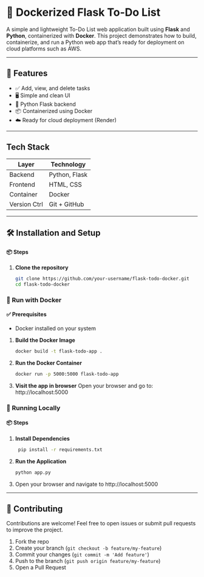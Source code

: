 # 📝 Dockerized Flask To-Do List

A simple and lightweight To-Do List web application built using **Flask** and **Python**, containerized with **Docker**. This project demonstrates how to build, containerize, and run a Python web app that’s ready for deployment on cloud platforms such as AWS.

---

## 🚀 Features

- ✅ Add, view, and delete tasks
- 🖥️ Simple and clean UI
- 🧪 Python Flask backend
- 📦 Containerized using Docker
- ☁️ Ready for cloud deployment (Render)

----

## Tech Stack

| Layer        | Technology        |
|--------------|-------------------|
| Backend      | Python, Flask     |
| Frontend     | HTML, CSS         |
| Container    | Docker            |
| Version Ctrl | Git + GitHub      |

-----

## 🛠️ Installation and Setup
 #### 📦 Steps

1. **Clone the repository**
   ```bash
   git clone https://github.com/your-username/flask-todo-docker.git
   cd flask-todo-docker

### 🔹  Run with Docker 

#### ✅ Prerequisites
- Docker installed on your system

1. **Build the Docker Image**
     ```bash
     docker build -t flask-todo-app .

2. **Run the Docker Container**
   ```bash
   docker run -p 5000:5000 flask-todo-app

3. **Visit the app in browser**
   Open your browser and go to: http://localhost:5000


### 🔹  Running Locally 

#### 📦 Steps

1. **Install Dependencies**
     ```bash
      pip install -r requirements.txt

2. **Run the Application**
    ```bash
    python app.py

3. Open your browser and navigate to http://localhost:5000

---- 

## 🤝 Contributing

Contributions are welcome! Feel free to open issues or submit pull requests to improve the project.

1. Fork the repo
2. Create your branch (`git checkout -b feature/my-feature`)
3. Commit your changes (`git commit -m 'Add feature'`)
4. Push to the branch (`git push origin feature/my-feature`)
5. Open a Pull Request




